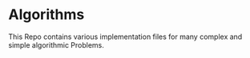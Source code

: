 # Algorithms

This Repo contains various implementation files for many complex and simple algorithmic Problems.
